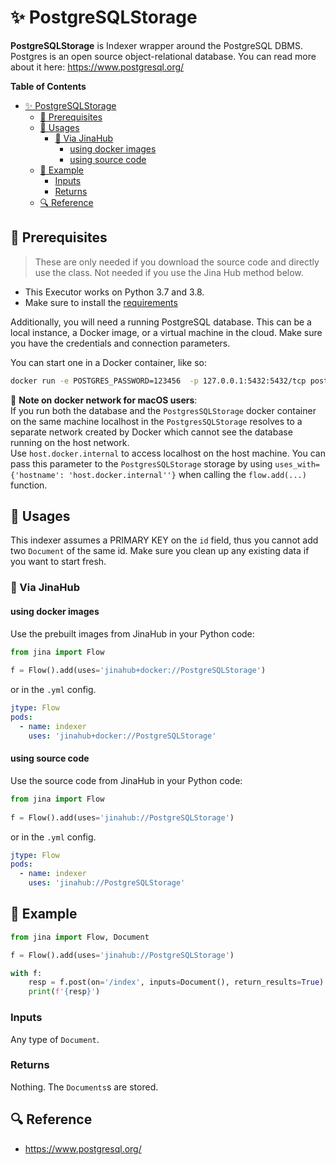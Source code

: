 # ✨ PostgreSQLStorage 

**PostgreSQLStorage** is Indexer wrapper around the PostgreSQL DBMS. Postgres is an open source object-relational database. You can read more about it here: https://www.postgresql.org/


**Table of Contents**

- [✨ PostgreSQLStorage](#-postgresqlstorage)
  - [🌱 Prerequisites](#-prerequisites)
  - [🚀 Usages](#-usages)
    - [🚚 Via JinaHub](#-via-jinahub)
      - [using docker images](#using-docker-images)
      - [using source code](#using-source-code)
  - [🎉️ Example](#️-example)
    - [Inputs](#inputs)
    - [Returns](#returns)
  - [🔍️ Reference](#️-reference)


## 🌱 Prerequisites

> These are only needed if you download the source code and directly use the class. Not needed if you use the Jina Hub method below.

- This Executor works on Python 3.7 and 3.8. 
- Make sure to install the [requirements](requirements.txt)

Additionally, you will need a running PostgreSQL database. This can be a local instance, a Docker image, or a virtual machine in the cloud. Make sure you have the credentials and connection parameters. 

You can start one in a Docker container, like so: 

```bash
docker run -e POSTGRES_PASSWORD=123456  -p 127.0.0.1:5432:5432/tcp postgres:13.2 
```

📕 **Note on docker network for macOS users**:  
If you run both the database and the `PostgresSQLStorage` docker container on the same machine 
localhost in the `PostgresSQLStorage` resolves to a separate network created by Docker which cannot see the database running on the host network.  
Use `host.docker.internal` to access localhost on the host machine. You can pass this parameter 
to the `PostgresSQLStorage` storage by using `uses_with={'hostname': 'host.docker.internal''}` when
calling the `flow.add(...)` function.

## 🚀 Usages

This indexer assumes a PRIMARY KEY on the `id` field, thus you cannot add two `Document` of the same id. Make sure you clean up any existing data if you want to start fresh. 

### 🚚 Via JinaHub

#### using docker images
Use the prebuilt images from JinaHub in your Python code: 

```python
from jina import Flow
	
f = Flow().add(uses='jinahub+docker://PostgreSQLStorage')
```

or in the `.yml` config.
	
```yaml
jtype: Flow
pods:
  - name: indexer
    uses: 'jinahub+docker://PostgreSQLStorage'
```

#### using source code
Use the source code from JinaHub in your Python code:

```python
from jina import Flow
	
f = Flow().add(uses='jinahub://PostgreSQLStorage')
```

or in the `.yml` config.

```yaml
jtype: Flow
pods:
  - name: indexer
    uses: 'jinahub://PostgreSQLStorage'
```

## 🎉️ Example 


```python
from jina import Flow, Document

f = Flow().add(uses='jinahub://PostgreSQLStorage')

with f:
    resp = f.post(on='/index', inputs=Document(), return_results=True)
    print(f'{resp}')
```

### Inputs 

Any type of `Document`.

### Returns

Nothing. The `Documents`s are stored.

## 🔍️ Reference

- https://www.postgresql.org/

